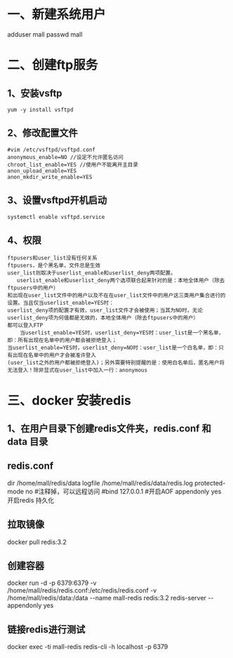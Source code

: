 # 一、新建系统用户<br>
   adduser mall
   passwd mall
# 二、创建ftp服务<br>
   ## 1、安装vsftp<br>
    yum -y install vsftpd
   ## 2、修改配置文件
    #vim /etc/vsftpd/vsftpd.conf
    anonymous_enable=NO //设定不允许匿名访问
    chroot_list_enable=YES //使用户不能离开主目录
    anon_upload_enable=YES
    anon_mkdir_write_enable=YES
  ## 3、设置vsftpd开机启动
    systemctl enable vsftpd.service
  ## 4、权限
    ftpusers和user_list没有任何关系
    ftpusers，是个黑名单，文件总是生效
    user_list则取决于userlist_enable和userlist_deny两项配置。
       userlist_enable和userlist_deny两个选项联合起来针对的是：本地全体用户（除去ftpusers中的用户）
    和出现在user_list文件中的用户以及不在在user_list文件中的用户这三类用户集合进行的设置。当且仅当userlist_enable=YES时：
    userlist_deny项的配置才有效，user_list文件才会被使用；当其为NO时，无论userlist_deny项为何值都是无效的，本地全体用户（除去ftpusers中的用户）         都可以登入FTP
        当userlist_enable=YES时，userlist_deny=YES时：user_list是一个黑名单，即：所有出现在名单中的用户都会被拒绝登入；
    当userlist_enable=YES时，userlist_deny=NO时：user_list是一个白名单，即：只有出现在名单中的用户才会被准许登入
    (user_list之外的用户都被拒绝登入)；另外需要特别提醒的是：使用白名单后，匿名用户将无法登入！除非显式在user_list中加入一行：anonymous
 # 三、docker 安装redis
   ## 1、在用户目录下创建redis文件夹，redis.conf 和 data 目录
   ## redis.conf
   dir  /home/mall/redis/data
   logfile  /home/mall/redis/data/redis.log
   protected-mode no
   #注释掉，可以远程访问
   #bind 127.0.0.1
   #开启AOF
   appendonly yes
 开启redis 持久化
 ## 拉取镜像
 docker pull redis:3.2
 ## 创建容器
 docker run -d  -p 6379:6379  -v  /home/mall/redis/redis.conf:/etc/redis/redis.conf -v  /home/mall/redis/data:/data   --name mall-redis  redis:3.2 redis-server   --appendonly yes 
 ## 链接redis进行测试
 docker exec -ti mall-redis redis-cli -h localhost -p 6379 
